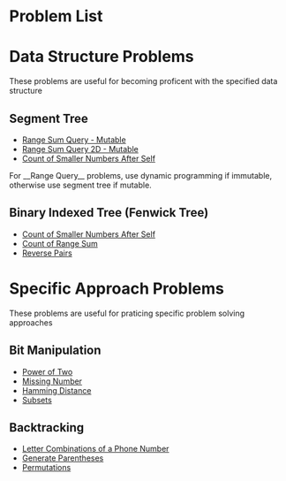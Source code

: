 # Problem List
# Data Structure Problems
These problems are useful for becoming proficent with the specified data structure

## Segment Tree
- [Range Sum Query - Mutable](https://leetcode.com/problems/range-sum-query-mutable/description/)
- [Range Sum Query 2D - Mutable](https://leetcode.com/problems/range-sum-query-2d-mutable/description/)
- [Count of Smaller Numbers After Self](https://leetcode.com/problems/count-of-smaller-numbers-after-self/description/)



<p>For __Range Query__ problems, use dynamic programming if immutable, otherwise use segment tree if mutable.<p>

## Binary Indexed Tree (Fenwick Tree)
- [Count of Smaller Numbers After Self](https://leetcode.com/problems/count-of-smaller-numbers-after-self/description/)
- [Count of Range Sum](https://leetcode.com/problems/count-of-range-sum/description/)
- [Reverse Pairs](https://leetcode.com/problems/reverse-pairs/description/)

# Specific Approach Problems
These problems are useful for praticing specific problem solving approaches

## Bit Manipulation
- [Power of Two](https://leetcode.com/problems/power-of-two/)
- [Missing Number](https://leetcode.com/problems/missing-number/)
- [Hamming Distance](https://leetcode.com/problems/hamming-distance/)
- [Subsets](https://leetcode.com/problems/subsets/)

## Backtracking
- [Letter Combinations of a Phone Number](https://leetcode.com/problems/letter-combinations-of-a-phone-number/)
- [Generate Parentheses](https://leetcode.com/problems/generate-parentheses/)
- [Permutations](https://leetcode.com/problems/permutations/)
